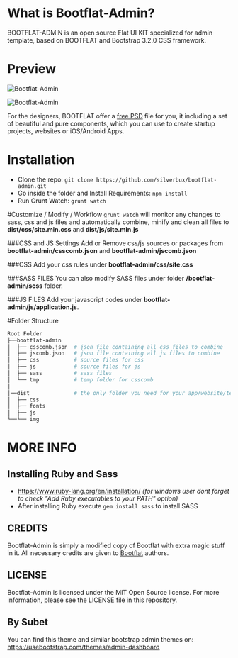 
# What is Bootflat-Admin?
BOOTFLAT-ADMIN is an open source Flat UI KIT specialized for admin template, based on BOOTFLAT and Bootstrap 3.2.0 CSS framework.

# Preview
![Bootflat-Admin](https://raw.githubusercontent.com/silverbux/bootflat-admin/master/dist/img/screensho1.png "Bootflat-Admin")

![Bootflat-Admin](https://raw.githubusercontent.com/silverbux/bootflat-admin/master/dist/img/screenshot2.png "Bootflat-Admin")

For the designers, BOOTFLAT offer a [free PSD](https://github.com/bootflat/Bootflat.UI.Kit.PSD) file for you, it including a set of beautiful and pure components, which you can use to create startup projects, websites or iOS/Android Apps.


# Installation
* Clone the repo: `git clone https://github.com/silverbux/bootflat-admin.git`
* Go inside the folder and Install Requirements: `npm install`
* Run Grunt Watch: `grunt watch`

#Customize / Modify / Workflow
`grunt watch` will monitor any changes to sass, css and js files and automatically combine, minify and clean all files to **dist/css/site.min.css** and **dist/js/site.min.js**

###CSS and JS Settings
Add or Remove css/js sources or packages from **bootflat-admin/csscomb.json** and **bootflat-admin/jscomb.json**

###CSS
Add your css rules under **bootflat-admin/css/site.css**

###SASS FILES
You can also modify SASS files under folder **/bootflat-admin/scss** folder.

###JS FILES
Add your javascript codes under **bootflat-admin/js/application.js**.

#Folder Structure

```bash
Root Folder
├──bootflat-admin
│  ├── csscomb.json  # json file containing all css files to combine
│  ├── jscomb.json   # json file containing all js files to combine
│  ├── css           # source files for css
│  ├── js            # source files for js
│  ├── sass          # sass files
│  └── tmp           # temp folder for csscomb
│
│──dist              # the only folder you need for your app/website/template
│  ├── css
│  ├── fonts
│  ├── js
└──└── img
```
# MORE INFO

## Installing Ruby and Sass
* https://www.ruby-lang.org/en/installation/ *(for windows user dont forget to check "Add Ruby executables to your PATH" option)*
* After installing Ruby execute `gem install sass` to install SASS

## CREDITS
Bootflat-Admin is simply a modified copy of Bootflat with extra magic stuff in it. All necessary credits are given to [Bootflat](http://bootflat.github.io/) authors.

## LICENSE
Bootflat-Admin is licensed under the MIT Open Source license. For more information, please see the LICENSE file in this repository.

## By Subet
You can find this theme and similar bootstrap admin themes on: https://usebootstrap.com/themes/admin-dashboard
